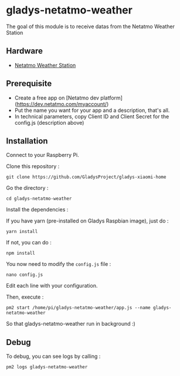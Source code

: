 # gladys-netatmo-weather

The goal of this module is to receive datas from the Netatmo Weather Station

## Hardware

- [Netatmo Weather Station](https://fr.gearbest.com/living-appliances/pp_344667.html?wid=55)

## Prerequisite

- Create a free app on [Netatmo dev platform] (https://dev.netatmo.com/myaccount/)
- Put the name you want for your app and a description, that's all.
- In technical parameters, copy Client ID and Client Secret for the config.js (description above)

## Installation

Connect to your Raspberry Pi. 

Clone this repository : 

```
git clone https://github.com/GladysProject/gladys-xiaomi-home
```

Go the directory :

```
cd gladys-netatmo-weather
```

Install the dependencies : 

If you have yarn (pre-installed on Gladys Raspbian image), just do :

```
yarn install
```

If not, you can do :

```
npm install
```

You now need to modify the `config.js` file :

```
nano config.js
```

Edit each line with your configuration.

Then, execute :

```
pm2 start /home/pi/gladys-netatmo-weather/app.js --name gladys-netatmo-weather
```

So that gladys-netatmo-weather run in background :)

## Debug

To debug, you can see logs by calling : 

```
pm2 logs gladys-netatmo-weather
```